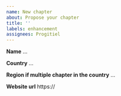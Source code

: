 ```yaml
---
name: New chapter
about: Propose your chapter
title: ''
labels: enhancement
assignees: Progitiel
---
```


**Name**
...

**Country**
...

**Region if multiple chapter in the country**
...

**Website url**
https://
